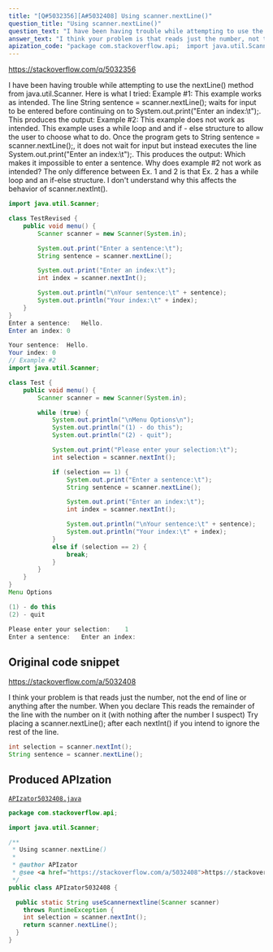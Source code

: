 ```yaml
---
title: "[Q#5032356][A#5032408] Using scanner.nextLine()"
question_title: "Using scanner.nextLine()"
question_text: "I have been having trouble while attempting to use the nextLine() method from java.util.Scanner. Here is what I tried: Example #1: This example works as intended. The line String sentence = scanner.nextLine(); waits for input to be entered before continuing on to System.out.print(\"Enter an index:\\t\");. This produces the output: Example #2: This example does not work as intended. This example uses a while loop and and if - else structure to allow the user to choose what to do. Once the program gets to String sentence = scanner.nextLine();, it does not wait for input but instead executes the line System.out.print(\"Enter an index:\\t\");. This produces the output: Which makes it impossible to enter a sentence. Why does example #2 not work as intended? The only difference between Ex. 1 and 2 is that Ex. 2 has a while loop and an if-else structure. I don't understand why this affects the behavior of scanner.nextInt()."
answer_text: "I think your problem is that reads just the number, not the end of line or anything after the number.  When you declare This reads the remainder of the line with the number on it (with nothing after the number I suspect) Try placing a scanner.nextLine(); after each nextInt() if you intend to ignore the rest of the line."
apization_code: "package com.stackoverflow.api;  import java.util.Scanner;  /**  * Using scanner.nextLine()  *  * @author APIzator  * @see <a href=\"https://stackoverflow.com/a/5032408\">https://stackoverflow.com/a/5032408</a>  */ public class APIzator5032408 {    public static String useScannernextline(Scanner scanner)     throws RuntimeException {     int selection = scanner.nextInt();     return scanner.nextLine();   } }"
---
```


https://stackoverflow.com/q/5032356

I have been having trouble while attempting to use the nextLine() method from java.util.Scanner.
Here is what I tried:
Example #1: This example works as intended. The line String sentence = scanner.nextLine(); waits for input to be entered before continuing on to System.out.print(&quot;Enter an index:\t&quot;);.
This produces the output:
Example #2: This example does not work as intended. This example uses a while loop and and if - else structure to allow the user to choose what to do. Once the program gets to String sentence = scanner.nextLine();, it does not wait for input but instead executes the line System.out.print(&quot;Enter an index:\t&quot;);.
This produces the output:
Which makes it impossible to enter a sentence.
Why does example #2 not work as intended? The only difference between Ex. 1 and 2 is that Ex. 2 has a while loop and an if-else structure. I don&#x27;t understand why this affects the behavior of scanner.nextInt().


```java
import java.util.Scanner;

class TestRevised {
    public void menu() {
        Scanner scanner = new Scanner(System.in);

        System.out.print("Enter a sentence:\t");
        String sentence = scanner.nextLine();

        System.out.print("Enter an index:\t");
        int index = scanner.nextInt();

        System.out.println("\nYour sentence:\t" + sentence);
        System.out.println("Your index:\t" + index);
    }
}
Enter a sentence:   Hello.
Enter an index: 0

Your sentence:  Hello.
Your index: 0
// Example #2
import java.util.Scanner;

class Test {
    public void menu() {
        Scanner scanner = new Scanner(System.in);

        while (true) {
            System.out.println("\nMenu Options\n");
            System.out.println("(1) - do this");
            System.out.println("(2) - quit");

            System.out.print("Please enter your selection:\t");
            int selection = scanner.nextInt();

            if (selection == 1) {
                System.out.print("Enter a sentence:\t");
                String sentence = scanner.nextLine();

                System.out.print("Enter an index:\t");
                int index = scanner.nextInt();

                System.out.println("\nYour sentence:\t" + sentence);
                System.out.println("Your index:\t" + index);
            }
            else if (selection == 2) {
                break;
            }
        }
    }
}
Menu Options

(1) - do this
(2) - quit

Please enter your selection:    1
Enter a sentence:   Enter an index:
```


## Original code snippet

https://stackoverflow.com/a/5032408

I think your problem is that
reads just the number, not the end of line or anything after the number.  When you declare
This reads the remainder of the line with the number on it (with nothing after the number I suspect)
Try placing a scanner.nextLine(); after each nextInt() if you intend to ignore the rest of the line.

```java
int selection = scanner.nextInt();
String sentence = scanner.nextLine();
```

## Produced APIzation

[`APIzator5032408.java`](https://github.com/pasqualesalza/apization-temp-data/raw/master/apizations/java/APIzator5032408.java)

```java
package com.stackoverflow.api;

import java.util.Scanner;

/**
 * Using scanner.nextLine()
 *
 * @author APIzator
 * @see <a href="https://stackoverflow.com/a/5032408">https://stackoverflow.com/a/5032408</a>
 */
public class APIzator5032408 {

  public static String useScannernextline(Scanner scanner)
    throws RuntimeException {
    int selection = scanner.nextInt();
    return scanner.nextLine();
  }
}

```